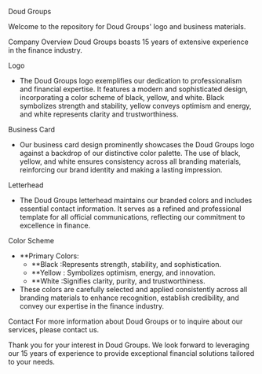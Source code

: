  Doud Groups

Welcome to the repository for Doud Groups' logo and business materials.

Company Overview
Doud Groups boasts 15 years of extensive experience in the finance industry.

Logo
- The Doud Groups logo exemplifies our dedication to professionalism and financial expertise. It features a modern and sophisticated design, incorporating a color scheme of black, yellow, and white. Black symbolizes strength and stability, yellow conveys optimism and energy, and white represents clarity and trustworthiness.

Business Card
- Our business card design prominently showcases the Doud Groups logo against a backdrop of our distinctive color palette. The use of black, yellow, and white ensures consistency across all branding materials, reinforcing our brand identity and making a lasting impression.

 Letterhead
- The Doud Groups letterhead maintains our branded colors and includes essential contact information. It serves as a refined and professional template for all official communications, reflecting our commitment to excellence in finance.

 Color Scheme
- **Primary Colors:
  - **Black :Represents strength, stability, and sophistication.
  - **Yellow : Symbolizes optimism, energy, and innovation.
  - **White :Signifies clarity, purity, and trustworthiness.
- These colors are carefully selected and applied consistently across all branding materials to enhance recognition, establish credibility, and convey our expertise in the finance industry.

Contact
For more information about Doud Groups or to inquire about our services, please contact us.

Thank you for your interest in Doud Groups. We look forward to leveraging our 15 years of experience to provide exceptional financial solutions tailored to your needs.
